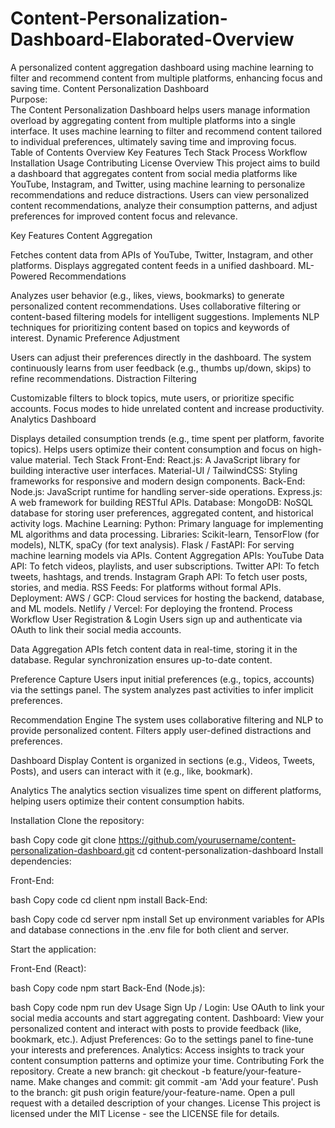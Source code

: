 # Content-Personalization-Dashboard-Elaborated-Overview
A personalized content aggregation dashboard using machine learning to filter and recommend content from multiple platforms, enhancing focus and saving time.
Content Personalization Dashboard
<br>
Purpose:<br>
The Content Personalization Dashboard helps users manage information overload by aggregating content from multiple platforms into a single interface. It uses machine learning to filter and recommend content tailored to individual preferences, ultimately saving time and improving focus.
<br>
Table of Contents
Overview
Key Features
Tech Stack
Process Workflow
Installation
Usage
Contributing
License
Overview
This project aims to build a dashboard that aggregates content from social media platforms like YouTube, Instagram, and Twitter, using machine learning to personalize recommendations and reduce distractions. Users can view personalized content recommendations, analyze their consumption patterns, and adjust preferences for improved content focus and relevance.

Key Features
Content Aggregation

Fetches content data from APIs of YouTube, Twitter, Instagram, and other platforms.
Displays aggregated content feeds in a unified dashboard.
ML-Powered Recommendations

Analyzes user behavior (e.g., likes, views, bookmarks) to generate personalized content recommendations.
Uses collaborative filtering or content-based filtering models for intelligent suggestions.
Implements NLP techniques for prioritizing content based on topics and keywords of interest.
Dynamic Preference Adjustment

Users can adjust their preferences directly in the dashboard.
The system continuously learns from user feedback (e.g., thumbs up/down, skips) to refine recommendations.
Distraction Filtering

Customizable filters to block topics, mute users, or prioritize specific accounts.
Focus modes to hide unrelated content and increase productivity.
Analytics Dashboard

Displays detailed consumption trends (e.g., time spent per platform, favorite topics).
Helps users optimize their content consumption and focus on high-value material.
Tech Stack
Front-End:
React.js: A JavaScript library for building interactive user interfaces.
Material-UI / TailwindCSS: Styling frameworks for responsive and modern design components.
Back-End:
Node.js: JavaScript runtime for handling server-side operations.
Express.js: A web framework for building RESTful APIs.
Database:
MongoDB: NoSQL database for storing user preferences, aggregated content, and historical activity logs.
Machine Learning:
Python: Primary language for implementing ML algorithms and data processing.
Libraries: Scikit-learn, TensorFlow (for models), NLTK, spaCy (for text analysis).
Flask / FastAPI: For serving machine learning models via APIs.
Content Aggregation APIs:
YouTube Data API: To fetch videos, playlists, and user subscriptions.
Twitter API: To fetch tweets, hashtags, and trends.
Instagram Graph API: To fetch user posts, stories, and media.
RSS Feeds: For platforms without formal APIs.
Deployment:
AWS / GCP: Cloud services for hosting the backend, database, and ML models.
Netlify / Vercel: For deploying the frontend.
Process Workflow
User Registration & Login
Users sign up and authenticate via OAuth to link their social media accounts.

Data Aggregation
APIs fetch content data in real-time, storing it in the database. Regular synchronization ensures up-to-date content.

Preference Capture
Users input initial preferences (e.g., topics, accounts) via the settings panel.
The system analyzes past activities to infer implicit preferences.

Recommendation Engine
The system uses collaborative filtering and NLP to provide personalized content.
Filters apply user-defined distractions and preferences.

Dashboard Display
Content is organized in sections (e.g., Videos, Tweets, Posts), and users can interact with it (e.g., like, bookmark).

Analytics
The analytics section visualizes time spent on different platforms, helping users optimize their content consumption habits.

Installation
Clone the repository:

bash
Copy code
git clone https://github.com/yourusername/content-personalization-dashboard.git
cd content-personalization-dashboard
Install dependencies:

Front-End:

bash
Copy code
cd client
npm install
Back-End:

bash
Copy code
cd server
npm install
Set up environment variables for APIs and database connections in the .env file for both client and server.

Start the application:

Front-End (React):

bash
Copy code
npm start
Back-End (Node.js):

bash
Copy code
npm run dev
Usage
Sign Up / Login: Use OAuth to link your social media accounts and start aggregating content.
Dashboard: View your personalized content and interact with posts to provide feedback (like, bookmark, etc.).
Adjust Preferences: Go to the settings panel to fine-tune your interests and preferences.
Analytics: Access insights to track your content consumption patterns and optimize your time.
Contributing
Fork the repository.
Create a new branch: git checkout -b feature/your-feature-name.
Make changes and commit: git commit -am 'Add your feature'.
Push to the branch: git push origin feature/your-feature-name.
Open a pull request with a detailed description of your changes.
License
This project is licensed under the MIT License - see the LICENSE file for details.


